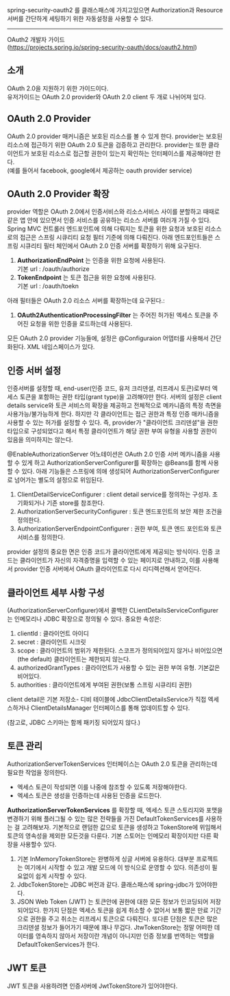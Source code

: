 
spring-security-oauth2 를 클래스패스에 가지고있으면 Authorization과 Resource 서버를 간단하게 세팅하기 위한 자동설정을 사용할 수 있다.  

----
OAuth2 개발자 가이드  
(https://projects.spring.io/spring-security-oauth/docs/oauth2.html)  
  
## 소개  
OAuth 2.0을 지원하기 위한 가이드이다.  
유저가이드는 OAuth 2.0 provider와 OAuth 2.0 client 두 개로 나뉘어져 있다.  
  
## OAuth 2.0 Provider  
OAuth 2.0 provider 매커니즘은 보호된 리소스를 볼 수 있게 한다. provider는 보호된 리소스에 접근하기 위한 OAuth 2.0 토큰을 검증하고 관리한다. provider는 또한 클라이언트가 보호된 리소스로 접근할 권한이 있는지 확인하는 인터페이스를 제공해야만 한다.  
(예를 들어서 facebook, google에서 제공하는 oauth provider service)  
  
## OAuth 2.0 Provider 확장  
provider 역할은 OAuth 2.0에서 인증서비스와 리소스서비스 사이를 분할하고 때때로 같은 앱 안에 있으면서 인증 서비스를 공유하는 리소스 서버를 여러개 가질 수 있다. Spring MVC 컨트롤러 엔드포인트에 의해 다뤄지는 토큰을 위한 요청과 보호된 리소스로의 접근은 스프링 시큐리티 요청 필터 기준에 의해 다뤄진다. 아래 엔드포인트들은 스프링 시큐리티 필터 체인에서 OAuth 2.0 인증 서버를 확장하기 위해 요구된다.  
1. **AuthorizationEndPoint** 는 인증을 위한 요청에 사용된다.  
기본 url : /oauth/authorize  
2. **TokenEndpoint** 는 토큰 접근을 위한 요청에 사용된다.  
기본 url : /oauth/toekn  
  
아래 필터들은 OAuth 2.0 리소스 서버를 확장하는데 요구된다.:  
1. **OAuth2AuthenticationProcessingFilter** 는 주어진 허가된 엑세스 토큰을 주어진 요청을 위한 인증을 로드하는데 사용된다.  
  
모든 OAuth 2.0 provider 기능들에, 설정은 @Configuraion 어뎁터를 사용해서 간단화된다. XML 네임스페이스가 있다.  
  
## 인증 서버 설정  
  
인증서버를 설정할 때, end-user(인증 코드, 유저 크리덴셜, 리프레시 토큰)로부터 엑세스 토큰을 포함하는 권한 타입(grant type)을 고려해야만 한다. 서버의 설정은 client details service와 토큰 서비스의 확장을 제공하고 전체적으로 메카니즘의 특정 측면을 사용가능/불가능하게 한다. 하지만 각 클라이언트는 접근 권한과 특정 인증 매카니즘을 사용할 수 있는 허가를 설정할 수 있다. 즉, provider가 "클라이언트 크리덴셜"을 권한 타입으로 구성되었다고 해서 특정 클라이언트가 해당 권한 부여 유형을 사용할 권한이 있음을 의미하지는 않는다.  
  
@EnableAuthorizationServer 어노테이션은 OAuth 2.0 인증 서버 메카니즘을 사용할 수 있게 하고 AuthorizationServerConfigurer를 확장하는 @Beans를 함께 사용할 수 있다. 아래 기능들은 스프링에 의애 생성되어 AuthorizationServerConfigurer로 넘어가는 별도의 설정으로 위임된다.  
1. ClientDetailServiceConfigurer : client detail service를 정의하는 구성자. 초기화되거나 기존 store를 참조한다.  
2. AuthorizationServerSecurityConfigurer : 토큰 엔드포인트의 보안 제한 조건을 정의한다.  
3. AuthorizationServerEndpointConfigurer : 권한 부여, 토큰 엔드 포인트와 토큰 서비스를 정의한다.  
  
provider 설정의 중요한 면은 인증 코드가 클라이언트에게 제공되는 방식이다. 인증 코드는 클라이언트가 자신의 자격증명을 입력할 수 있는 페이지로 안내하고, 이를 사용해서 provider 인증 서버에서 OAuth 클라이언트로 다시 리디렉션해서 얻어진다.  
  
## 클라이언트 세부 사항 구성  
(AuthorizationServerConfigurer)에서 콜백한 CLientDetailsServiceConfigurer는 인메모리나 JDBC 확장으로 정의될 수 있다. 중요한 속성은:  
1. clientId : 클라이언트 아이디  
2. secret : 클라이언트 시크릿  
3. scope : 클라이언트의 범위가 제한된다. 스코프가 정의되어있지 않거나 비어있으면 (the default) 클라이언트는 제한되지 않는다.  
4. authorizedGrantTypes : 클라이언트가 사용할 수 있는 권한 부여 유형. 기본값은 비어있다.  
5. authorities : 클라이언트에게 부여된 권한(보통 스프링 시큐리티 권한)  
  
client detail은 기본 저장소- 디비 테이블에 JdbcClientDetailsService가 직접 엑세스하거나 ClientDetailsManager 인터페이스를 통해 업데이트할 수 있다.  
  
(참고로, JDBC 스키마는 함께 패키징 되어있지 않다.)  
  
## 토큰 관리  
AuthorizationServerTokenServices 인터페이스는 OAuth 2.0 토큰을 관리하는데 필요한 작업을 정의한다.  
* 엑세스 토큰이 작성되면 이를 나중에 참조할 수 있도록 저장해야한다.  
* 엑세스 토큰은 생성을 인증하는데 사용된 인증을 로드한다.  
  
**AuthorizationServerTokenServices** 를 확장할 때, 엑세스 토큰 스토리지와 포맷을 변경하기 위해 플러그될 수 있는 많은 전략들을 가진 DefaultTokenServices를 사용하는 걸 고려해보자. 기본적으로 랜덤한 값으로 토큰을 생성하고 TokenStore에 위임해서 토큰의 영속성을 제외한 모든것을 다룬다. 기본 스토어는 인메모리 확장이지만 다른 확장을 사용할수 있다.  
1. 기본 InMemoryTokenStore는 완병하게 싱글 서버에 유용하다. 대부분 프로젝트는 여기에서 시작할 수 있고 개발 모드에 이 방식으로 운영할 수 있다. 의존성이 필요없이 쉽게 시작할 수 있다.  
2. JdbcTokenStore는 JDBC 버전과 같다. 클래스패스에 spring-jdbc가 있어야한다.  
3. JSON Web Token (JWT) 는 토큰안에 권한에 대한 모든 정보가 인코딩되어 저장되어있다. 한가지 단점은 엑세스 토큰을 쉽게 취소할 수 없어서 보통 짧은 만료 기간으로 권한을 주고 취소는 리프레시 토큰으로 다뤄진다. 또다른 단점은 토큰은 많은 크리덴셜 정보가 들어가기 때문에 꽤나 무겁다. JtwTokenStore는 정말 어떠한 데이터를 영속하지 않아서 저장이란 개념이 아니지만 인증 정보를 번역하는 역할을 DefaultTokenServices가 한다.  
  
## JWT 토큰  
JWT 토큰을 사용하려면 인증서버에 JwtTokenStore가 있어야한다. 

